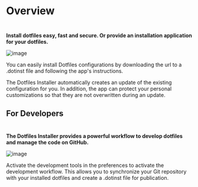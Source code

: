 # Overview

<div class="tip custom-block" style="padding-top: 8px">

**Install dotfiles easy, fast and secure. Or provide an installation application for your dotfiles.**

</div>

![image](/mainscreen.jpg)

You can easily install Dotfiles configurations by downloading the url to a .dotinst file and following the app's instructions.

The Dotfiles Installer automatically creates an update of the existing configuration for you. In addition, the app can protect your personal customizations so that they are not overwritten during an update.

## For Developers

<div class="tip custom-block" style="padding-top: 8px">

**The Dotfiles Installer provides a powerful workflow to develop dotfiles and manage the code on GitHub.**

</div>

![image](/mainscreen-dev.jpg)

Activate the development tools in the preferences to activate the development workflow. This allows you to synchronize your Git repository with your installed dotfiles and create a .dotinst file for publication.
